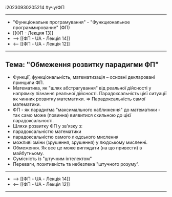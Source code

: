 i20230930205214      #учу/ФП  
___ 
- "Функцiональне програмування" - "Функциональное программирование" (ФП) 
-   [[ФП - Лекция 13]]
- -->  [[ФП - UA - Лекцiя 14]]
- <--  [[ФП - UA - Лекцiя 12]]
___ 
## Тема: "Обмеження розвитку парадигми ФП" 
- Функції, функціональність, математизація – основні декларовані принципи ФП. 
- Математика, як "шлях абстрагування" від реальної дійсності у напрямку пізнання реальної дійсності. Парадоксальність цієї ситуації як чинник розвитку математики. => Парадоксальність самої математики. 
- ФП - як парадигма "максимального наближення" до математики - так само може (повинна) виявитися схильною до цієї парадоксальності. 
- Шляхи розвитку ФП у зв'язку з: 
- парадоксальністю математики 
- парадоксальністю самого людського мислення 
- можливі зміни (зрушення, зрушення) у людському мисленні. 
- Обмеження. Як все це може виглядати (на що привести) в майбутньому. 
- Сумісність із "штучним інтелектом" 
- Переваги, позитивність та небезпека "штучного розуму".
___ 
- -->  [[ФП - UA - Лекцiя 14]]
- <--  [[ФП - UA - Лекцiя 12]]
___ 
